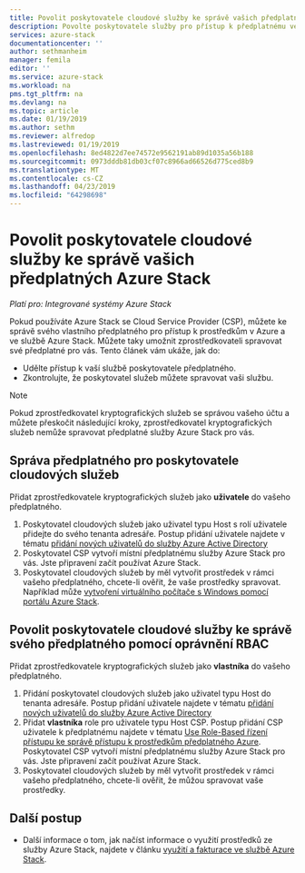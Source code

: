```yaml
---
title: Povolit poskytovatele cloudové služby ke správě vašich předplatných Azure Stack | Dokumentace Microsoftu
description: Povolte poskytovatele služby pro přístup k předplatnému ve službě Azure Stack.
services: azure-stack
documentationcenter: ''
author: sethmanheim
manager: femila
editor: ''
ms.service: azure-stack
ms.workload: na
pms.tgt_pltfrm: na
ms.devlang: na
ms.topic: article
ms.date: 01/19/2019
ms.author: sethm
ms.reviewer: alfredop
ms.lastreviewed: 01/19/2019
ms.openlocfilehash: 8ed4822d7ee74572e9562191ab89d1035a56b188
ms.sourcegitcommit: 0973dddb81db03cf07c8966ad66526d775ced8b9
ms.translationtype: MT
ms.contentlocale: cs-CZ
ms.lasthandoff: 04/23/2019
ms.locfileid: "64298698"
---
```

# <a name="enable-a-cloud-service-provider-to-manage-your-azure-stack-subscription"></a>Povolit poskytovatele cloudové služby ke správě vašich předplatných Azure Stack

*Platí pro: Integrované systémy Azure Stack*

Pokud používáte Azure Stack se Cloud Service Provider (CSP), můžete ke správě svého vlastního předplatného pro přístup k prostředkům v Azure a ve službě Azure Stack. Můžete taky umožnit zprostředkovateli spravovat své předplatné pro vás. Tento článek vám ukáže, jak do:

* Udělte přístup k vaší službě poskytovatele předplatného.
* Zkontrolujte, že poskytovatel služeb můžete spravovat vaši službu.

> [!NOTE]
> Pokud zprostředkovatel kryptografických služeb se správou vašeho účtu a můžete přeskočit následující kroky, zprostředkovatel kryptografických služeb nemůže spravovat předplatné služby Azure Stack pro vás.

## <a name="manage-your-subscription-with-a-cloud-service-provider"></a>Správa předplatného pro poskytovatele cloudových služeb

Přidat zprostředkovatele kryptografických služeb jako **uživatele** do vašeho předplatného.

1. Poskytovatel cloudových služeb jako uživatel typu Host s rolí uživatele přidejte do svého tenanta adresáře. Postup přidání uživatele najdete v tématu [přidání nových uživatelů do služby Azure Active Directory](/azure/active-directory/add-users-azure-active-directory)
2. Poskytovatel CSP vytvoří místní předplatnému služby Azure Stack pro vás. Jste připravení začít používat Azure Stack.
3. Poskytovatel cloudových služeb by měl vytvořit prostředek v rámci vašeho předplatného, chcete-li ověřit, že vaše prostředky spravovat. Například může [vytvoření virtuálního počítače s Windows pomocí portálu Azure Stack](azure-stack-quick-windows-portal.md).

## <a name="enable-the-cloud-service-provider-to-manage-your-subscription-using-rbac-rights"></a>Povolit poskytovatele cloudové služby ke správě svého předplatného pomocí oprávnění RBAC

Přidat zprostředkovatele kryptografických služeb jako **vlastníka** do vašeho předplatného.

1. Přidání poskytovatel cloudových služeb jako uživatel typu Host do tenanta adresáře. Postup přidání uživatele najdete v tématu [přidání nových uživatelů do služby Azure Active Directory](/azure/active-directory/add-users-azure-active-directory)
2. Přidat **vlastníka** role pro uživatele typu Host CSP. Postup přidání CSP uživatele k předplatnému najdete v tématu [Use Role-Based řízení přístupu ke správě přístupu k prostředkům předplatného Azure](/azure/role-based-access-control/role-assignments-portal). Poskytovatel CSP vytvoří místní předplatnému služby Azure Stack pro vás. Jste připravení začít používat Azure Stack.
3. Poskytovatel cloudových služeb by měl vytvořit prostředek v rámci vašeho předplatného, chcete-li ověřit, že můžou spravovat vaše prostředky.

## <a name="next-steps"></a>Další postup

* Další informace o tom, jak načíst informace o využití prostředků ze služby Azure Stack, najdete v článku [využití a fakturace ve službě Azure Stack](../operator/azure-stack-billing-and-chargeback.md).
